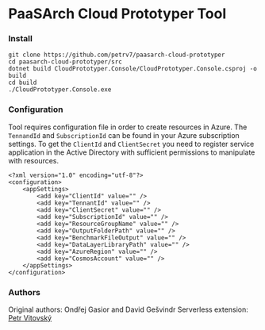 # PaaSArch Cloud Prototyper Tool

### Install
```
git clone https://github.com/petrv7/paasarch-cloud-prototyper
cd paasarch-cloud-prototyper/src
dotnet build CloudPrototyper.Console/CloudPrototyper.Console.csproj -o build
cd build
./CloudPrototyper.Console.exe
```

### Configuration
Tool requires configuration file in order to create resources in Azure. The ```TennandId``` and ```SubscriptionId``` can be found in your Azure subscription settings. To get the ```ClientId``` and ```ClientSecret``` you need to register service application in the Active Directory with sufficient permissions to manipulate with resources.
```
<?xml version="1.0" encoding="utf-8"?>
<configuration>
	<appSettings>
		<add key="ClientId" value="" />
		<add key="TennantId" value="" />
		<add key="ClientSecret" value="" />
		<add key="SubscriptionId" value="" />
		<add key="ResourceGroupName" value="" />
		<add key="OutputFolderPath" value="" />
		<add key="BenchmarkFileOutput" value="" />
		<add key="DataLayerLibraryPath" value="" />
		<add key="AzureRegion" value="" />
		<add key="CosmosAccount" value="" />
	</appSettings>
</configuration>
```

### Authors 
Original authors: Ondřej Gasior and David Gešvindr
Serverless extension: [Petr Vitovský](https://github.com/petrv7)